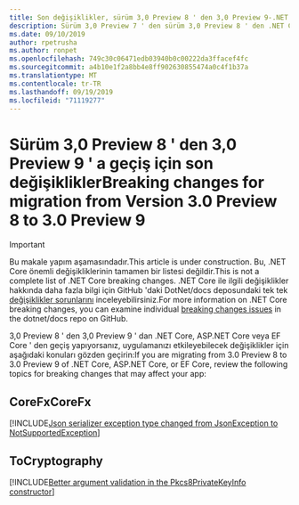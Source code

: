 ```yaml
---
title: Son değişiklikler, sürüm 3,0 Preview 8 ' den 3,0 Preview 9-.NET Core
description: Sürüm 3,0 Preview 7 ' den sürüm 3,0 Preview 8 ' den .NET Core, ASP.NET Core ve EF Core arasındaki son değişiklikleri listeler.
ms.date: 09/10/2019
author: rpetrusha
ms.author: ronpet
ms.openlocfilehash: 749c30c06471edb03940b0c00222da3ffacef4fc
ms.sourcegitcommit: a4b10e1f2a8bb4e8ff902630855474a0c4f1b37a
ms.translationtype: MT
ms.contentlocale: tr-TR
ms.lasthandoff: 09/19/2019
ms.locfileid: "71119277"
---
```

# <a name="breaking-changes-for-migration-from-version-30-preview-8-to-30-preview-9"></a><span data-ttu-id="0553d-103">Sürüm 3,0 Preview 8 ' den 3,0 Preview 9 ' a geçiş için son değişiklikler</span><span class="sxs-lookup"><span data-stu-id="0553d-103">Breaking changes for migration from Version 3.0 Preview 8 to 3.0 Preview 9</span></span>

> [!IMPORTANT]
> <span data-ttu-id="0553d-104">Bu makale yapım aşamasındadır.</span><span class="sxs-lookup"><span data-stu-id="0553d-104">This article is under construction.</span></span> <span data-ttu-id="0553d-105">Bu, .NET Core önemli değişikliklerinin tamamen bir listesi değildir.</span><span class="sxs-lookup"><span data-stu-id="0553d-105">This is not a complete list of .NET Core breaking changes.</span></span> <span data-ttu-id="0553d-106">.NET Core ile ilgili değişiklikler hakkında daha fazla bilgi için GitHub 'daki DotNet/docs deposundaki tek tek [değişiklikler sorunlarını](https://github.com/dotnet/docs/issues?q=is%3Aissue+is%3Aopen+label%3Abreaking-change) inceleyebilirsiniz.</span><span class="sxs-lookup"><span data-stu-id="0553d-106">For more information on .NET Core breaking changes, you can examine individual [breaking changes issues](https://github.com/dotnet/docs/issues?q=is%3Aissue+is%3Aopen+label%3Abreaking-change) in the dotnet/docs repo on GitHub.</span></span> 

<span data-ttu-id="0553d-107">3,0 Preview 8 ' den 3,0 Preview 9 ' dan .NET Core, ASP.NET Core veya EF Core ' den geçiş yapıyorsanız, uygulamanızı etkileyebilecek değişiklikler için aşağıdaki konuları gözden geçirin:</span><span class="sxs-lookup"><span data-stu-id="0553d-107">If you are migrating from 3.0 Preview 8 to 3.0 Preview 9 of .NET Core, ASP.NET Core, or EF Core, review the following topics for breaking changes that may affect your app:</span></span>

## <a name="corefx"></a><span data-ttu-id="0553d-108">CoreFx</span><span class="sxs-lookup"><span data-stu-id="0553d-108">CoreFx</span></span>

[!INCLUDE[Json serializer exception type changed from JsonException to NotSupportedException](~/includes/core-changes/corefx/serializer-throws-notsupportedexception.md)]

## <a name="cryptography"></a><span data-ttu-id="0553d-109">To</span><span class="sxs-lookup"><span data-stu-id="0553d-109">Cryptography</span></span>

[!INCLUDE[Better argument validation in the Pkcs8PrivateKeyInfo constructor](~/includes/core-changes/cryptography/better-argument-validation-in-pkcs8privatekeyinfo-ctor.md)]


